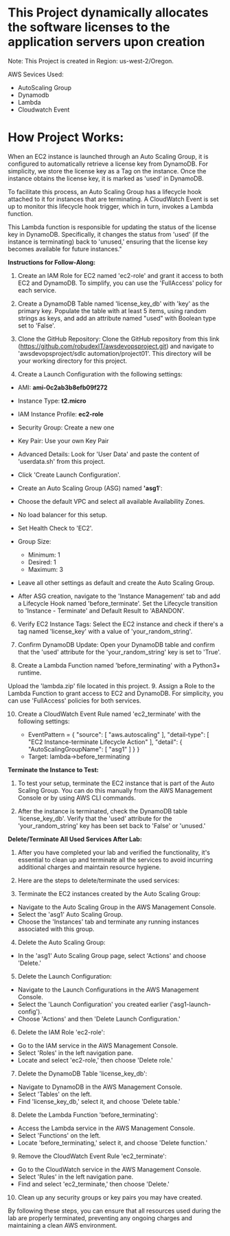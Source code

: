 # This Project dynamically allocates the software licenses to the application servers upon creation
Note: This Project is created in Region: us-west-2/Oregon.

AWS Sevices Used:
- AutoScaling Group
- Dynamodb
- Lambda
- Cloudwatch Event

# How Project Works:
When an EC2 instance is launched through an Auto Scaling Group, it is configured to automatically retrieve a license key from DynamoDB. For simplicity, we store the license key as a Tag on the instance. Once the instance obtains the license key, it is marked as 'used' in DynamoDB.

To facilitate this process, an Auto Scaling Group has a lifecycle hook attached to it for instances that are terminating. A CloudWatch Event is set up to monitor this lifecycle hook trigger, which in turn, invokes a Lambda function.

This Lambda function is responsible for updating the status of the license key in DynamoDB. Specifically, it changes the status from 'used' (if the instance is terminating) back to 'unused,' ensuring that the license key becomes available for future instances."

  
  
  
**Instructions for Follow-Along:**

1. Create an IAM Role for EC2 named 'ec2-role' and grant it access to both EC2 and DynamoDB. To simplify, you can use the 'FullAccess' policy for each service.

2. Create a DynamoDB Table named 'license_key_db' with 'key' as the primary key. Populate the table with at least 5 items, using random strings as keys, and add an attribute named "used" with Boolean type set to 'False'.

3. Clone the GitHub Repository: Clone the GitHub repository from this link (https://github.com/robudexIT/awsdevopsproject.git) and navigate to 'awsdevopsproject/sdlc automation/project01'. This directory will be your working directory for this project.

4. Create a Launch Configuration with the following settings:

- AMI: **ami-0c2ab3b8efb09f272**
- Instance Type: **t2.micro**
- IAM Instance Profile: **ec2-role**
- Security Group: Create a new one
- Key Pair: Use your own Key Pair
- Advanced Details: Look for 'User Data' and paste the content of 'userdata.sh' from this project.
- Click 'Create Launch Configuration'.
- Create an Auto Scaling Group (ASG) named **'asg1**':

- Choose the default VPC and select all available Availability Zones.
- No load balancer for this setup.
- Set Health Check to 'EC2'.
- Group Size:
   - Minimum: 1
   - Desired: 1
   - Maximum: 3
- Leave all other settings as default and create the Auto Scaling Group.
- After ASG creation, navigate to the 'Instance Management' tab and add a Lifecycle Hook named 'before_terminate'. Set the Lifecycle transition to 'Instance - Terminate' and Default Result to 'ABANDON'.
6. Verify EC2 Instance Tags: Select the EC2 instance and check if there's a tag named 'license_key' with a value of 'your_random_string'.

7. Confirm DynamoDB Update: Open your DynamoDB table and confirm that the 'used' attribute for the 'your_random_string' key is set to 'True'.

8. Create a Lambda Function named 'before_terminating' with a Python3+ runtime.

Upload the 'lambda.zip' file located in this project.
9. Assign a Role to the Lambda Function to grant access to EC2 and DynamoDB. For simplicity, you can use 'FullAccess' policies for both services.

10. Create a CloudWatch Event Rule named 'ec2_terminate' with the following settings:


     - EventPattern = {
                        "source": [
                          "aws.autoscaling"
                        ],
                        "detail-type": [
                          "EC2 Instance-terminate Lifecycle Action"
                        ],
                        "detail": {
                          "AutoScalingGroupName": [
                            "asg1"
                          ]
                        }
                      }
    - Target: lambda->before_terminating
      
**Terminate the Instance to Test:**
1. To test your setup, terminate the EC2 instance that is part of the Auto Scaling Group. You can do this manually from the AWS Management Console or by using AWS CLI commands.

2. After the instance is terminated, check the DynamoDB table 'license_key_db'. Verify that the 'used' attribute for the 'your_random_string' key has been set back to 'False' or 'unused.'

**Delete/Terminate All Used Services After Lab:**

 1. After you have completed your lab and verified the functionality, it's essential to clean up and terminate all the services to avoid incurring additional charges and maintain resource hygiene.

 2. Here are the steps to delete/terminate the used services:

3. Terminate the EC2 instances created by the Auto Scaling Group:
  - Navigate to the Auto Scaling Group in the AWS Management Console.
  - Select the 'asg1' Auto Scaling Group.
  - Choose the 'Instances' tab and terminate any running instances associated with this group.

4. Delete the Auto Scaling Group:
  - In the 'asg1' Auto Scaling Group page, select 'Actions' and choose 'Delete.'

5. Delete the Launch Configuration:
  - Navigate to the Launch Configurations in the AWS Management Console.
  - Select the 'Launch Configuration' you created earlier ('asg1-launch-config').
  - Choose 'Actions' and then 'Delete Launch Configuration.'
6. Delete the IAM Role 'ec2-role':
  - Go to the IAM service in the AWS Management Console.
  - Select 'Roles' in the left navigation pane.
  - Locate and select 'ec2-role,' then choose 'Delete role.'
7. Delete the DynamoDB Table 'license_key_db':
  - Navigate to DynamoDB in the AWS Management Console.
  - Select 'Tables' on the left.
  - Find 'license_key_db,' select it, and choose 'Delete table.'
8. Delete the Lambda Function 'before_terminating':
  - Access the Lambda service in the AWS Management Console.
  - Select 'Functions' on the left.
  - Locate 'before_terminating,' select it, and choose 'Delete function.'
9. Remove the CloudWatch Event Rule 'ec2_terminate':
  - Go to the CloudWatch service in the AWS Management Console.
  - Select 'Rules' in the left navigation pane.
  - Find and select 'ec2_terminate,' then choose 'Delete.'
10. Clean up any security groups or key pairs you may have created.

By following these steps, you can ensure that all resources used during the lab are properly terminated, preventing any ongoing charges and maintaining a clean AWS environment.

 
